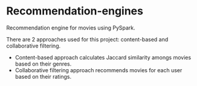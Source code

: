 # Recommendation-engines

Recommendation engine for movies using PySpark.

There are 2 approaches used for this project: content-based and collaborative filtering.
- Content-based approach calculates Jaccard similarity amongs movies based on their genres. 
- Collaborative filtering approach recommends movies for each user based on their ratings. 
